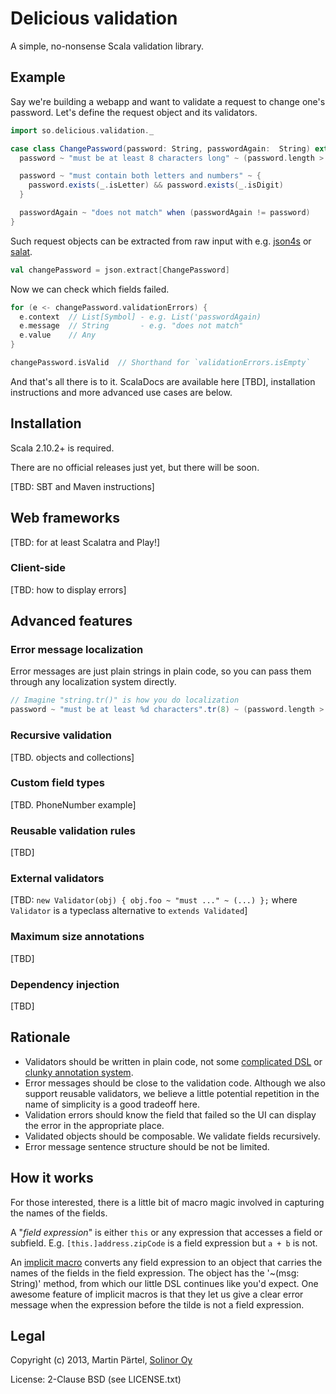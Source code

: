 # Delicious validation

A simple, no-nonsense Scala validation library.

## Example

Say we're building a webapp and want to validate a request to change one's password. Let's define the request object and its validators.

```scala
import so.delicious.validation._

case class ChangePassword(password: String, passwordAgain:  String) extends Validated {
  password ~ "must be at least 8 characters long" ~ (password.length > 8)

  password ~ "must contain both letters and numbers" ~ {
    password.exists(_.isLetter) && password.exists(_.isDigit)
  }

  passwordAgain ~ "does not match" when (passwordAgain != password)
}
```

Such request objects can be extracted from raw input with e.g. [json4s](https://github.com/json4s/json4s) or [salat](https://github.com/novus/salat).

```scala
val changePassword = json.extract[ChangePassword]
```

Now we can check which fields failed.

```scala
for (e <- changePassword.validationErrors) {
  e.context  // List[Symbol] - e.g. List('passwordAgain)
  e.message  // String       - e.g. "does not match"
  e.value    // Any
}

changePassword.isValid  // Shorthand for `validationErrors.isEmpty`
```

And that's all there is to it. ScalaDocs are available here [TBD], installation instructions and more advanced use cases are below.


## Installation

Scala 2.10.2+ is required.

There are no official releases just yet, but there will be soon.

[TBD: SBT and Maven instructions]


## Web frameworks

[TBD: for at least Scalatra and Play!]

### Client-side

[TBD: how to display errors]


## Advanced features

### Error message localization

Error messages are just plain strings in plain code, so you can pass them through any localization system directly.

```scala
// Imagine "string.tr()" is how you do localization
password ~ "must be at least %d characters".tr(8) ~ (password.length > 8)
```

### Recursive validation

[TBD. objects and collections]

### Custom field types

[TBD. PhoneNumber example]

### Reusable validation rules

[TBD]

### External validators

[TBD: `new Validator(obj) { obj.foo ~ "must ..." ~ (...) };` where `Validator` is a typeclass alternative to `extends Validated`]

### Maximum size annotations

[TBD]

### Dependency injection

[TBD]


## Rationale

- Validators should be written in plain code, not some [complicated DSL](http://eed3si9n.com/learning-scalaz/Validation.html) or [clunky annotation system](http://symfony.com/doc/current/book/validation.html).
- Error messages should be close to the validation code. Although we also support reusable validators, we believe a little potential repetition in the name of simplicity is a good tradeoff here.
- Validation errors should know the field that failed so the UI can display the error in the appropriate place.
- Validated objects should be composable. We validate fields recursively.
- Error message sentence structure should be not be limited.


## How it works

For those interested, there is a little bit of macro magic involved in capturing the names of the fields.

A "*field expression*" is either `this` or any expression that accesses a field or subfield. E.g. `[this.]address.zipCode` is a field expression but `a + b` is not.

An [implicit macro](http://docs.scala-lang.org/overviews/macros/implicits.html) converts any field expression to an object that carries the names of the fields in the field expression. The object has the '~(msg: String)' method, from which our little DSL continues like you'd expect. One awesome feature of implicit macros is that they let us give a clear error message when the expression before the tilde is not a field expression.


## Legal

Copyright (c) 2013, Martin Pärtel, [Solinor Oy](http://www.solinor.fi/)

License: 2-Clause BSD (see LICENSE.txt)


